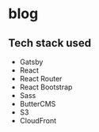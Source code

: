 # blog
 
## Tech stack used
* Gatsby
* React
* React Router
* React Bootstrap
* Sass
* ButterCMS
* S3
* CloudFront

